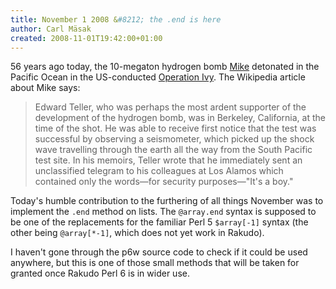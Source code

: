 ```yaml
---
title: November 1 2008 &#8212; the .end is here
author: Carl Mäsak
created: 2008-11-01T19:42:00+01:00
---
```

56 years ago today, the 10-megaton hydrogen bomb [Mike](http://en.wikipedia.org/wiki/Ivy_Mike) detonated in the Pacific Ocean in the US-conducted [Operation Ivy](http://en.wikipedia.org/wiki/Operation_Ivy). The Wikipedia article about Mike says:

<blockquote><div><p>Edward Teller, who was perhaps the most ardent supporter of the development of the hydrogen bomb, was in Berkeley, California, at the time of the shot. He was able to receive first notice that the test was successful by observing a seismometer, which picked up the shock wave travelling through the earth all the way from the South Pacific test site. In his memoirs, Teller wrote that he immediately sent an unclassified telegram to his colleagues at Los Alamos which contained only the words&#8212;for security purposes&#8212;"It's a boy."</p></div></blockquote>

Today's humble contribution to the furthering of all things November was to implement the `.end` method on lists. The `@array.end` syntax is supposed to be one of the replacements for the familiar Perl 5 `$array[-1]` syntax (the other being `@array[*-1]`, which does not yet work in Rakudo).

I haven't gone through the p6w source code to check if it could be used anywhere, but this is one of those small methods that will be taken for granted once Rakudo Perl 6 is in wider use.


